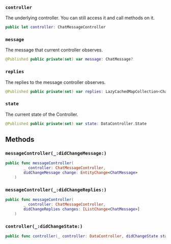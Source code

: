 
### `controller`

The underlying controller. You can still access it and call methods on it.

``` swift
public let controller: ChatMessageController
```

### `message`

The message that current controller observes.

``` swift
@Published public private(set) var message: ChatMessage?
```

### `replies`

The replies to the message controller observes.

``` swift
@Published public private(set) var replies: LazyCachedMapCollection<ChatMessage> = []
```

### `state`

The current state of the Controller.

``` swift
@Published public private(set) var state: DataController.State
```

## Methods

### `messageController(_:didChangeMessage:)`

``` swift
public func messageController(
        _ controller: ChatMessageController,
        didChangeMessage change: EntityChange<ChatMessage>
    ) 
```

### `messageController(_:didChangeReplies:)`

``` swift
public func messageController(
        _ controller: ChatMessageController,
        didChangeReplies changes: [ListChange<ChatMessage>]
    ) 
```

### `controller(_:didChangeState:)`

``` swift
public func controller(_ controller: DataController, didChangeState state: DataController.State) 
